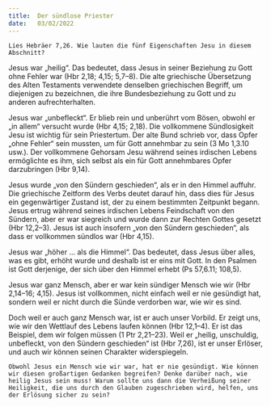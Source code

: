 ```yaml
---
title:  Der sündlose Priester
date:   03/02/2022
---
```


`Lies Hebräer 7,26. Wie lauten die fünf Eigenschaften Jesu in diesem Abschnitt?`

Jesus war „heilig“. Das bedeutet, dass Jesus in seiner Beziehung zu Gott ohne Fehler war (Hbr 2,18; 4,15; 5,7–8). Die alte griechische Übersetzung des ­Alten Testaments verwendete denselben griechischen Begriff, um diejenigen zu bezeichnen, die ihre Bundesbeziehung zu Gott und zu anderen aufrechterhalten.

Jesus war „unbefleckt“. Er blieb rein und unberührt vom Bösen, obwohl er „in allem“ versucht wurde (Hbr 4,15; 2,18). Die vollkommene Sündlosigkeit Jesu ist wichtig für sein Priestertum. Der alte Bund schrieb vor, dass ­Opfer „ohne Fehler“ sein mussten, um für Gott annehmbar zu sein (3 Mo 1,3.10 usw.). Der vollkommene Gehorsam Jesu während seines irdischen Lebens ermöglichte es ihm, sich selbst als ein für Gott annehmbares Opfer darzubringen (Hbr 9,14).

Jesus wurde „von den Sündern geschieden“, als er in den Himmel auffuhr. Die griechische Zeitform des Verbs deutet darauf hin, dass dies für Jesus ein gegenwärtiger Zustand ist, der zu einem bestimmten Zeitpunkt begann. Jesus ertrug während seines irdischen Lebens Feindschaft von den Sündern, aber er war siegreich und wurde dann zur Rechten Gottes gesetzt (Hbr 12,2–3). Jesus ist auch insofern „von den Sündern geschieden“, als dass er vollkommen sündlos war (Hbr 4,15).

Jesus war „höher … als die Himmel“. Das bedeutet, dass Jesus über alles, was es gibt, erhöht wurde und deshalb ist er eins mit Gott. In den Psalmen ist Gott derjenige, der sich über den Himmel erhebt (Ps 57,6.11; 108,5).

Jesus war ganz Mensch, aber er war kein sündiger Mensch wie wir (Hbr 2,14–16; 4,15). Jesus ist vollkommen, nicht einfach weil er nie gesündigt hat, sondern weil er nicht durch die Sünde verdorben war, wie wir es sind.

Doch weil er auch ganz Mensch war, ist er auch unser Vorbild. Er zeigt uns, wie wir den Wettlauf des Lebens laufen können (Hbr 12,1–4). Er ist das Beispiel, dem wir folgen müssen (1 Ptr 2,21–23). Weil er „heilig, unschuldig, unbefleckt, von den Sündern geschieden“ ist (Hbr 7,26), ist er unser Erlöser, und auch wir können seinen Charakter widerspiegeln.

`Obwohl Jesus ein Mensch wie wir war, hat er nie gesündigt. Wie können wir diesen großartigen Gedanken begreifen? Denke darüber nach, wie heilig ­Jesus sein muss! Warum sollte uns dann die Verheißung seiner Heiligkeit, die uns durch den Glauben zugeschrieben wird, helfen, uns der Erlösung sicher zu sein?`